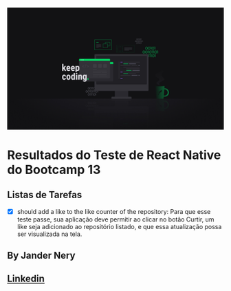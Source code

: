 ![Banner Keep Coding](https://github.com/jnerydesigner/conceitos-react-native/blob/master/Wallpaper%20Keep%20Coding%20-%201920x1080.jpg)

# Resultados do Teste de React Native do Bootcamp 13

## Listas de Tarefas

- [x] should add a like to the like counter of the repository: Para que esse teste passe, sua aplicação deve permitir ao clicar no botão Curtir, um like seja adicionado ao repositório listado, e que essa atualização possa ser visualizada na tela.

## By Jander Nery

## [Linkedin](https://www.linkedin.com/in/jander-nery-61531335/)

